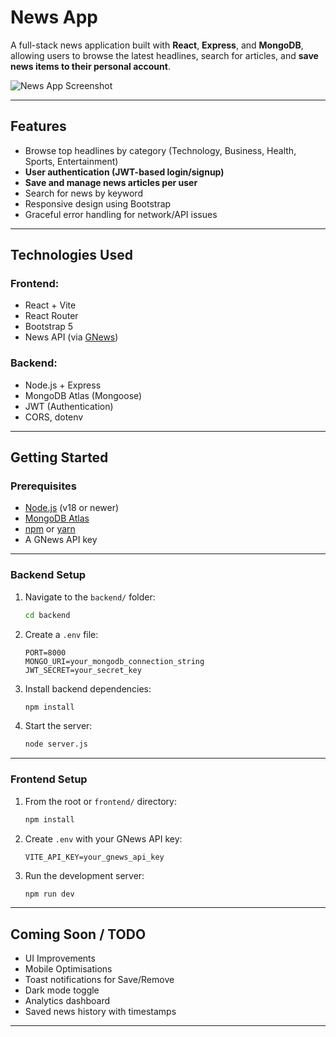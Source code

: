 # News App

A full-stack news application built with **React**, **Express**, and **MongoDB**, allowing users to browse the latest headlines, search for articles, and **save news items to their personal account**.

![News App Screenshot](<Screenshot 2025-06-29 at 6.36.53 PM.png>)

---

## Features

- Browse top headlines by category (Technology, Business, Health, Sports, Entertainment)
- **User authentication (JWT-based login/signup)**
- **Save and manage news articles per user**
- Search for news by keyword
- Responsive design using Bootstrap
- Graceful error handling for network/API issues

---

## Technologies Used

### Frontend:
- React + Vite
- React Router
- Bootstrap 5
- News API (via [GNews](https://gnews.io))

### Backend:
- Node.js + Express
- MongoDB Atlas (Mongoose)
- JWT (Authentication)
- CORS, dotenv


---

## Getting Started

### Prerequisites

- [Node.js](https://nodejs.org/) (v18 or newer)
- [MongoDB Atlas](https://www.mongodb.com/cloud/atlas)
- [npm](https://www.npmjs.com/) or [yarn](https://yarnpkg.com/)
- A GNews API key

---

### Backend Setup

1. Navigate to the `backend/` folder:
    ```bash
    cd backend
    ```

2. Create a `.env` file:
    ```
    PORT=8000
    MONGO_URI=your_mongodb_connection_string
    JWT_SECRET=your_secret_key
    ```

3. Install backend dependencies:
    ```bash
    npm install
    ```

4. Start the server:
    ```bash
    node server.js
    ```

---

### Frontend Setup

1. From the root or `frontend/` directory:
    ```bash
    npm install
    ```

2. Create `.env` with your GNews API key:
    ```
    VITE_API_KEY=your_gnews_api_key
    ```

3. Run the development server:
    ```bash
    npm run dev
    ```

---

## Coming Soon / TODO

- UI Improvements
- Mobile Optimisations
- Toast notifications for Save/Remove
- Dark mode toggle
- Analytics dashboard
- Saved news history with timestamps

---


